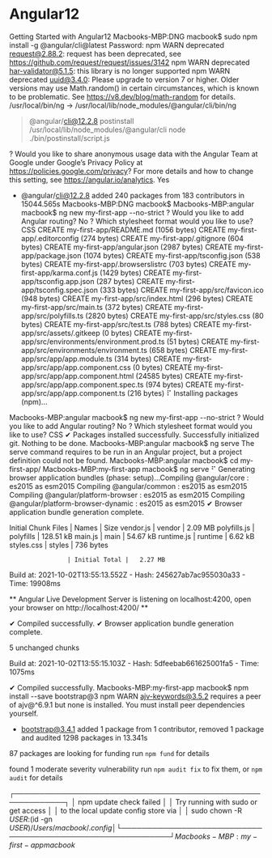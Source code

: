 # Angular12


Getting Started with Angular12
Macbooks-MBP:DNG macbook$ sudo npm install -g @angular/cli@latest 
Password:
npm WARN deprecated request@2.88.2: request has been deprecated, see https://github.com/request/request/issues/3142
npm WARN deprecated har-validator@5.1.5: this library is no longer supported
npm WARN deprecated uuid@3.4.0: Please upgrade  to version 7 or higher.  Older versions may use Math.random() in certain circumstances, which is known to be problematic.  See https://v8.dev/blog/math-random for details.
/usr/local/bin/ng -> /usr/local/lib/node_modules/@angular/cli/bin/ng

> @angular/cli@12.2.8 postinstall /usr/local/lib/node_modules/@angular/cli
> node ./bin/postinstall/script.js

? Would you like to share anonymous usage data with the Angular Team at Google under
Google’s Privacy Policy at https://policies.google.com/privacy? For more details and
how to change this setting, see https://angular.io/analytics. Yes
+ @angular/cli@12.2.8
added 240 packages from 183 contributors in 15044.565s
Macbooks-MBP:DNG macbook$ 
Macbooks-MBP:angular macbook$ ng new my-first-app --no-strict
? Would you like to add Angular routing? No
? Which stylesheet format would you like to use? CSS
CREATE my-first-app/README.md (1056 bytes)
CREATE my-first-app/.editorconfig (274 bytes)
CREATE my-first-app/.gitignore (604 bytes)
CREATE my-first-app/angular.json (2987 bytes)
CREATE my-first-app/package.json (1074 bytes)
CREATE my-first-app/tsconfig.json (538 bytes)
CREATE my-first-app/.browserslistrc (703 bytes)
CREATE my-first-app/karma.conf.js (1429 bytes)
CREATE my-first-app/tsconfig.app.json (287 bytes)
CREATE my-first-app/tsconfig.spec.json (333 bytes)
CREATE my-first-app/src/favicon.ico (948 bytes)
CREATE my-first-app/src/index.html (296 bytes)
CREATE my-first-app/src/main.ts (372 bytes)
CREATE my-first-app/src/polyfills.ts (2820 bytes)
CREATE my-first-app/src/styles.css (80 bytes)
CREATE my-first-app/src/test.ts (788 bytes)
CREATE my-first-app/src/assets/.gitkeep (0 bytes)
CREATE my-first-app/src/environments/environment.prod.ts (51 bytes)
CREATE my-first-app/src/environments/environment.ts (658 bytes)
CREATE my-first-app/src/app/app.module.ts (314 bytes)
CREATE my-first-app/src/app/app.component.css (0 bytes)
CREATE my-first-app/src/app/app.component.html (24585 bytes)
CREATE my-first-app/src/app/app.component.spec.ts (974 bytes)
CREATE my-first-app/src/app/app.component.ts (216 bytes)
⠏ Installing packages (npm)...



Macbooks-MBP:angular macbook$ ng new my-first-app --no-strict
? Would you like to add Angular routing? No
? Which stylesheet format would you like to use? CSS
✔ Packages installed successfully.
    Successfully initialized git.
Nothing to be done.
Macbooks-MBP:angular macbook$ ng serve
The serve command requires to be run in an Angular project, but a project definition could not be found.
Macbooks-MBP:angular macbook$ cd my-first-app/
Macbooks-MBP:my-first-app macbook$ ng serve
⠋ Generating browser application bundles (phase: setup)...Compiling @angular/core : es2015 as esm2015
Compiling @angular/common : es2015 as esm2015
Compiling @angular/platform-browser : es2015 as esm2015
Compiling @angular/platform-browser-dynamic : es2015 as esm2015
✔ Browser application bundle generation complete.

Initial Chunk Files | Names         |      Size
vendor.js           | vendor        |   2.09 MB
polyfills.js        | polyfills     | 128.51 kB
main.js             | main          |  54.67 kB
runtime.js          | runtime       |   6.62 kB
styles.css          | styles        | 736 bytes

                    | Initial Total |   2.27 MB

Build at: 2021-10-02T13:55:13.552Z - Hash: 245627ab7ac955030a33 - Time: 19908ms

** Angular Live Development Server is listening on localhost:4200, open your browser on http://localhost:4200/ **


✔ Compiled successfully.
✔ Browser application bundle generation complete.

5 unchanged chunks

Build at: 2021-10-02T13:55:15.103Z - Hash: 5dfeebab661625001fa5 - Time: 1075ms

✔ Compiled successfully.
Macbooks-MBP:my-first-app macbook$ npm install --save bootstrap@3
npm WARN ajv-keywords@3.5.2 requires a peer of ajv@^6.9.1 but none is installed. You must install peer dependencies yourself.

+ bootstrap@3.4.1
added 1 package from 1 contributor, removed 1 package and audited 1298 packages in 13.341s

87 packages are looking for funding
  run `npm fund` for details

found 1 moderate severity vulnerability
  run `npm audit fix` to fix them, or `npm audit` for details

┌────────────────────────────────────────────────────────────┐
│                  npm update check failed                   │
│            Try running with sudo or get access             │
│            to the local update config store via            │
│ sudo chown -R $USER:$(id -gn $USER) /Users/macbook/.config │
└────────────────────────────────────────────────────────────┘
Macbooks-MBP:my-first-app macbook$ 

